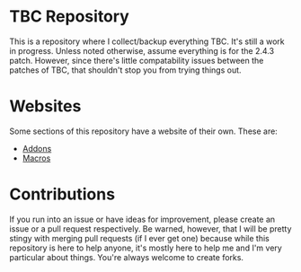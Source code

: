 # TBC Repository

This is a repository where I collect/backup everything TBC. It's still a work in progress. Unless noted otherwise, assume everything is for the 2.4.3 patch. However, since there's little compatability issues between the patches of TBC, that shouldn't stop you from trying things out.

# Websites

Some sections of this repository have a website of their own. These are:

- [Addons](https://wvault.github.io/tbc/addons)
- [Macros](https://wvault.github.io/tbc/macros)

# Contributions

If you run into an issue or have ideas for improvement, please create an issue or a pull request respectively. Be warned, however, that I will be pretty stingy with merging pull requests (if I ever get one) because while this repository is here to help anyone, it's mostly here to help me and I'm very particular about things. You're always welcome to create forks.